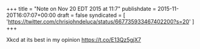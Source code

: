 +++
title = "Note on Nov 20 EDT 2015 at 11:7"
publishdate = 2015-11-20T16:07:07+00:00
draft = false
syndicated = [ 'https://twitter.com/chrisjohndeluca/status/667735933467402200?s=20' ]
+++

Xkcd at its best in my opinion https://t.co/E13Qz5gjX7
